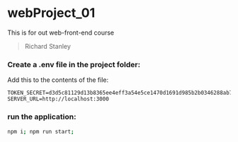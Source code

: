 # webProject_01

This is for out web-front-end course

> Richard Stanley
> 
> 
> 

### Create a .env file in the project folder:

Add this to the contents of the file:
```
TOKEN_SECRET=d3d5c81129d13b8365ee4eff3a54e5ce1470d1691d985b2b0346288ab759135878b33a8d347ebd6e434c3a8a383a2cceea5628b28986cee24e9a593e1fa9024f
SERVER_URL=http://localhost:3000
```

### run the application:

```bash
npm i; npm run start;
```